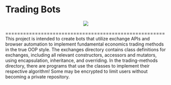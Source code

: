 Trading Bots
==============
<p align="center">
    <img src="https://media.giphy.com/media/2vmJSvLaQktlZ2imKC/giphy.gif">
</p>
======================================================
This project is intended to create bots that utilize exchange APIs and browser automation to implement fundamental economics trading methods in the true OOP style. The exchanges directory contains class definitions for exchanges, including all relevant constructors, accessors and mutators, using encapsulation, inheritance, and overriding. In the trading-methods directory, there are programs that use the classes to implement their respective algorithm! Some may be encrypted to limit users without becoming a private repository. 
